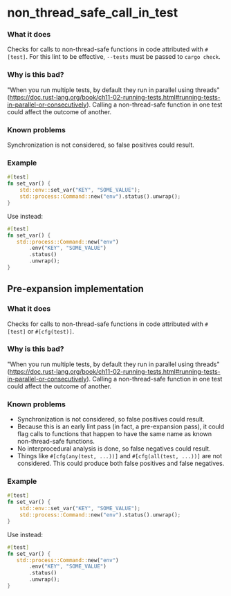 # non_thread_safe_call_in_test

### What it does
Checks for calls to non-thread-safe functions in code attributed with
`#[test]`. For this lint to be effective, `--tests` must be passed to `cargo check`.

### Why is this bad?
"When you run multiple tests, by default they run in parallel using
threads"
(https://doc.rust-lang.org/book/ch11-02-running-tests.html#running-tests-in-parallel-or-consecutively).
Calling a non-thread-safe function in one test could affect the outcome of another.

### Known problems
Synchronization is not considered, so false positives could result.

### Example
```rust
#[test]
fn set_var() {
    std::env::set_var("KEY", "SOME_VALUE");
    std::process::Command::new("env").status().unwrap();
}
```
Use instead:
```rust
#[test]
fn set_var() {
   std::process::Command::new("env")
       .env("KEY", "SOME_VALUE")
       .status()
       .unwrap();
}
```
## Pre-expansion implementation

### What it does
Checks for calls to non-thread-safe functions in code attributed with
`#[test]` or `#[cfg(test)]`.

### Why is this bad?
"When you run multiple tests, by default they run in parallel using
threads"
(https://doc.rust-lang.org/book/ch11-02-running-tests.html#running-tests-in-parallel-or-consecutively).
Calling a non-thread-safe function in one test could affect the outcome of another.

### Known problems
- Synchronization is not considered, so false positives could result.
- Because this is an early lint pass (in fact, a pre-expansion pass), it could flag calls to
  functions that happen to have the same name as known non-thread-safe functions.
- No interprocedural analysis is done, so false negatives could result.
- Things like `#[cfg(any(test, ...))]` and `#[cfg(all(test, ...))]` are not considered. This
  could produce both false positives and false negatives.

### Example
```rust
#[test]
fn set_var() {
    std::env::set_var("KEY", "SOME_VALUE");
    std::process::Command::new("env").status().unwrap();
}
```
Use instead:
```rust
#[test]
fn set_var() {
   std::process::Command::new("env")
       .env("KEY", "SOME_VALUE")
       .status()
       .unwrap();
}
```

